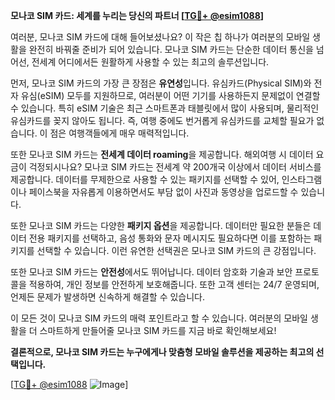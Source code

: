 **모나코 SIM 카드: 세계를 누리는 당신의 파트너 [[TG💪+ @esim1088](https://t.me/s/esim1088)]**

여러분, 모나코 SIM 카드에 대해 들어보셨나요? 이 작은 칩 하나가 여러분의 모바일 생활을 완전히 바꿔줄 준비가 되어 있습니다. 모나코 SIM 카드는 단순한 데이터 통신을 넘어선, 전세계 어디에서든 원활하게 사용할 수 있는 최고의 솔루션입니다.

먼저, 모나코 SIM 카드의 가장 큰 장점은 **유연성**입니다. 유심카드(Physical SIM)와 전자 유심(eSIM) 모두를 지원하므로, 여러분이 어떤 기기를 사용하든지 문제없이 연결할 수 있습니다. 특히 eSIM 기술은 최근 스마트폰과 태블릿에서 많이 사용되며, 물리적인 유심카드를 꽂지 않아도 됩니다. 즉, 여행 중에도 번거롭게 유심카드를 교체할 필요가 없습니다. 이 점은 여행객들에게 매우 매력적입니다.

또한 모나코 SIM 카드는 **전세계 데이터 roaming**을 제공합니다. 해외여행 시 데이터 요금이 걱정되시나요? 모나코 SIM 카드는 전세계 약 200개국 이상에서 데이터 서비스를 제공합니다. 데이터를 무제한으로 사용할 수 있는 패키지를 선택할 수 있어, 인스타그램이나 페이스북을 자유롭게 이용하면서도 부담 없이 사진과 동영상을 업로드할 수 있습니다.

또한 모나코 SIM 카드는 다양한 **패키지 옵션**을 제공합니다. 데이터만 필요한 분들은 데이터 전용 패키지를 선택하고, 음성 통화와 문자 메시지도 필요하다면 이를 포함하는 패키지를 선택할 수 있습니다. 이런 유연한 선택권은 모나코 SIM 카드의 큰 강점입니다.

또한 모나코 SIM 카드는 **안전성**에서도 뛰어납니다. 데이터 암호화 기술과 보안 프로토콜을 적용하여, 개인 정보를 안전하게 보호해줍니다. 또한 고객 센터는 24/7 운영되며, 언제든 문제가 발생하면 신속하게 해결할 수 있습니다.

이 모든 것이 모나코 SIM 카드의 매력 포인트라고 할 수 있습니다. 여러분의 모바일 생활을 더 스마트하게 만들어줄 모나코 SIM 카드를 지금 바로 확인해보세요! 

**결론적으로, 모나코 SIM 카드는 누구에게나 맞춤형 모바일 솔루션을 제공하는 최고의 선택입니다.**

[[TG💪+ @esim1088](https://t.me/s/esim1088) ![Image](https://i.postimg.cc/Y0z9fWf4/image.png)]